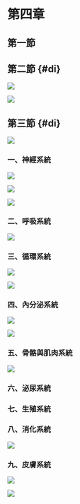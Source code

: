 # 第四章

## 第一節

## 第二節 {#di}

![](.gitbook/assets/43%20%281%29.jpg)

![](.gitbook/assets/44%20%281%29.jpg)

## 第三節 {#di}

![](.gitbook/assets/45%20%281%29.jpg)

### 一、神經系統

![](.gitbook/assets/46.jpg)

![](.gitbook/assets/47.jpg)

![](.gitbook/assets/48%20%281%29.jpg)

### 二、呼吸系統

![](.gitbook/assets/49%20%281%29.jpg)

### 三、循環系統

![](.gitbook/assets/50%20%281%29.jpg)

![](.gitbook/assets/51%20%281%29.jpg)

### 四、內分泌系統

![](.gitbook/assets/52%20%281%29.jpg)

![](.gitbook/assets/53.jpg)

### 五、骨骼與肌肉系統

![](.gitbook/assets/54%20%281%29.jpg)

### 六、泌尿系統

### 七、生殖系統

### 八、消化系統

![](.gitbook/assets/55%20%281%29.jpg)

### 九、皮膚系統

![](.gitbook/assets/56.jpg)

![](.gitbook/assets/57.jpg)

